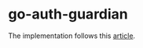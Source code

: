 # go-auth-guardian

The implementation follows this [article](https://medium.com/@hajsanad/writing-scalable-authentication-in-golang-using-go-guardian-83691219a73a).